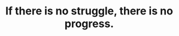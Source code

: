 ---
title: "If there is no struggle, there is no progress."
type: quote
attribution: "Frederick Douglass"
related:
  - Frederick Douglass - Wikipedia
tags:
  - Frederick Douglass
  - Quote
  - Survive
---